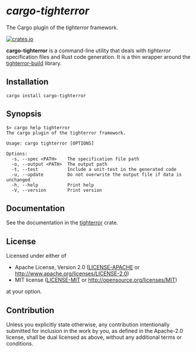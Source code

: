 # *cargo-tighterror*

The Cargo plugin of the *tighterror* framework.

[![crates.io][crates-badge]][crates-url]

[crates-badge]: https://img.shields.io/crates/v/cargo-tighterror.svg
[crates-url]: https://crates.io/crates/cargo-tighterror

**cargo-tighterror** is a command-line utility that deals with *tighterror*
specification files and Rust code generation. It is a thin wrapper around the
[tighterror-build] library.

[tighterror-build]: https://crates.io/crates/tighterror-build

## Installation

```shell
cargo install cargo-tighterror
```

## Synopsis

```text
$> cargo help tighterror
The cargo plugin of the tighterror framework.

Usage: cargo tighterror [OPTIONS]

Options:
  -s, --spec <PATH>    The specification file path
  -o, --output <PATH>  The output path
  -t, --test           Include a unit-test in the generated code
  -u, --update         Do not overwrite the output file if data is unchanged
  -h, --help           Print help
  -V, --version        Print version
```

## Documentation

See the documentation in the [tighterror] crate.

[tighterror]: https://docs.rs/tighterror/latest/tighterror

## License

Licensed under either of

* Apache License, Version 2.0
  ([LICENSE-APACHE](../../LICENSE-APACHE) or <http://www.apache.org/licenses/LICENSE-2.0>)
* MIT license
  ([LICENSE-MIT](../../LICENSE-MIT) or <http://opensource.org/licenses/MIT>)

at your option.

## Contribution

Unless you explicitly state otherwise, any contribution intentionally submitted
for inclusion in the work by you, as defined in the Apache-2.0 license, shall be
dual licensed as above, without any additional terms or conditions.
